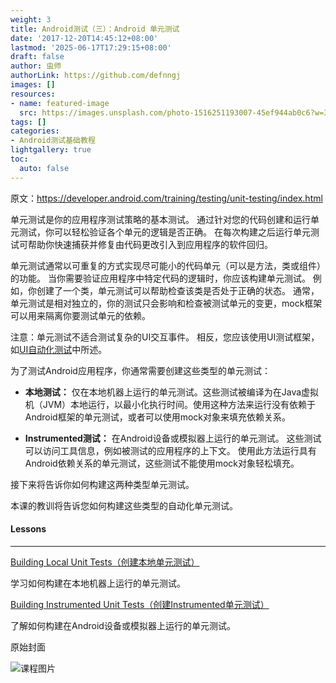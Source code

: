 ```yaml
---
weight: 3
title: Android测试（三）：Android 单元测试
date: '2017-12-20T14:45:12+08:00'
lastmod: '2025-06-17T17:29:15+08:00'
draft: false
author: 虫师
authorLink: https://github.com/defnngj
images: []
resources:
- name: featured-image
  src: https://images.unsplash.com/photo-1516251193007-45ef944ab0c6?w=300
tags: []
categories:
- Android测试基础教程
lightgallery: true
toc:
  auto: false
---
```




原文：https://developer.android.com/training/testing/unit-testing/index.html


单元测试是你的应用程序测试策略的基本测试。 通过针对您的代码创建和运行单元测试，你可以轻松验证各个单元的逻辑是否正确。 在每次构建之后运行单元测试可帮助你快速捕获并修复由代码更改引入到应用程序的软件回归。

单元测试通常以可重复的方式实现尽可能小的代码单元（可以是方法，类或组件）的功能。 当你需要验证应用程序中特定代码的逻辑时，你应该构建单元测试。 例如，你创建了一个类，单元测试可以帮助检查该类是否处于正确的状态。 通常，单元测试是相对独立的，你的测试只会影响和检查被测试单元的变更，mock框架可以用来隔离你要测试单元的依赖。

注意：单元测试不适合测试复杂的UI交互事件。 相反，您应该使用UI测试框架，如[UI自动化测试](https://developer.android.com/training/testing/ui-testing/index.html)中所述。

为了测试Android应用程序，你通常需要创建这些类型的单元测试：

* __本地测试：__ 仅在本地机器上运行的单元测试。这些测试被编译为在Java虚拟机（JVM）本地运行，以最小化执行时间。使用这种方法来运行没有依赖于Android框架的单元测试，或者可以使用mock对象来填充依赖关系。

* __Instrumented测试：__ 在Android设备或模拟器上运行的单元测试。 这些测试可以访问工具信息，例如被测试的应用程序的上下文。 使用此方法运行具有Android依赖关系的单元测试，这些测试不能使用mock对象轻松填充。

接下来将告诉你如何构建这两种类型单元测试。

本课的教训将告诉您如何构建这些类型的自动化单元测试。

#### Lessons
----

[Building Local Unit Tests（创建本地单元测试）](https://developer.android.com/training/testing/unit-testing/local-unit-tests.html)

学习如何构建在本地机器上运行的单元测试。

[Building Instrumented Unit Tests（创建Instrumented单元测试）](https://developer.android.com/training/testing/unit-testing/instrumented-unit-tests.html)

了解如何构建在Android设备或模拟器上运行的单元测试。




原始封面

![课程图片](https://images.unsplash.com/photo-1516251193007-45ef944ab0c6?w=300)

